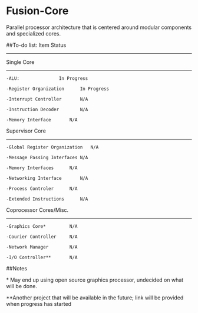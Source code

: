 # Fusion-Core
Parallel processor architecture that is centered around modular components and specialized cores.

##To-do list:
Item					Status
___
Single Core			
___	
	-ALU:				In Progress
	
	-Register Organization		In Progress
	
	-Interrupt Controller		N/A
	
	-Instruction Decoder		N/A
	
	-Memory Interface		N/A	



Supervisor Core
___
	-Global Register Organization	N/A
	
	-Message Passing Interfaces	N/A
	
	-Memory Interfaces		N/A
	
	-Networking Interface		N/A
	
	-Process Controler		N/A
	
	-Extended Instructions		N/A

Coprocessor Cores/Misc.
___
	-Graphics Core*			N/A
	
	-Courier Controller		N/A
	
	-Network Manager		N/A
	
	-I/O Controller**		N/A



##Notes

\* May end up using open source graphics processor, undecided on what will be done.

\*\*Another project that will be available in the future; link will be provided when progress has started
